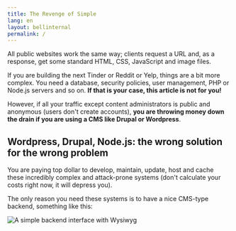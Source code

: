 ```yaml
---
title: The Revenge of Simple
lang: en
layout: bellinternal
permalink: /
---
```

All public websites work the same way; clients request a URL and, as a response, get some standard HTML, CSS, JavaScript and image files.

If you are building the next Tinder or Reddit or Yelp, things are a bit more complex. You need a database, security policies, user management, PHP or Node.js servers and so on. **If that is your case, this article is not for you!**

However, if all your traffic except content administrators is public and anonymous (users don't create accounts), **you are throwing money down the drain if you are using a CMS like Drupal or Wordpress**.

## Wordpress, Drupal, Node.js: the wrong solution for the wrong problem

You are paying top dollar to develop, maintain, update, host and cache these incredibly complex and attack-prone systems (don't calculate your costs right now, it will depress you).

The only reason you need these systems is to have a nice CMS-type backend, something like this:

![A simple backend interface with Wysiwyg](/media/netlify-cms-backend.jpg "A simple backend interface with Wysiwyg")